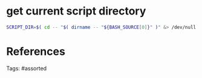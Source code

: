 # get current script directory
```bash
SCRIPT_DIR=$( cd -- "$( dirname -- "${BASH_SOURCE[0]}" )" &> /dev/null && pwd )
```

# References

Tags:
    #assorted

